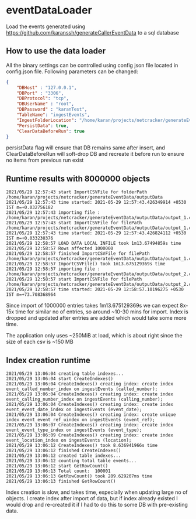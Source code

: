 # eventDataLoader

Load the events generated using https://github.com/karanssh/generateCallerEventData to a sql database

## How to use the data loader

All the binary settings can be controlled using config json file located in config.json file. Following parameters can be changed:

```json
{
    "DBHost" : "127.0.0.1",
    "DBPort" : "3306",
    "DBProtocol": "tcp",
    "DBUserName" : "root",
    "DBPassword" : "karanTest",
    "TableName": "ingestEvents",
    "IngestFolderLocation": "/home/karan/projects/netcracker/generateEventData/outputData",
    "PersistData": true,
    "ClearDataBeforeRun": true
}

```

persistData flag will ensure that DB remains same after insert, and ClearDataBeforeRun will soft-drop DB and recreate it before run to ensure no items from previous run exist

## Runtime results with 8000000 objects

```text
2021/05/29 12:57:43 start ImportCSVFile for folderPath /home/karan/projects/netcracker/generateEventData/outputData
2021/05/29 12:57:43 time started: 2021-05-29 12:57:43.426349914 +0530 IST m=+0.032756182
2021/05/29 12:57:43 importing file : /home/karan/projects/netcracker/generateEventData/outputData/output_1.csv
2021/05/29 12:57:43 start ImportCSVFile for filePath /home/karan/projects/netcracker/generateEventData/outputData/output_1.csv
2021/05/29 12:57:43 time started: 2021-05-29 12:57:43.426824112 +0530 IST m=+0.033230376
2021/05/29 12:58:57 LOAD DATA LOCAL INFILE took 1m13.67494859s time
2021/05/29 12:58:57 Rows affected 1000000
2021/05/29 12:58:57 finished ImportCSVFile for filePath /home/karan/projects/netcracker/generateEventData/outputData/output_1.csv
2021/05/29 12:58:57 ImportCSVFile() took 1m13.675129369s time
2021/05/29 12:58:57 importing file : /home/karan/projects/netcracker/generateEventData/outputData/output_2.csv
2021/05/29 12:58:57 start ImportCSVFile for filePath /home/karan/projects/netcracker/generateEventData/outputData/output_2.csv
2021/05/29 12:58:57 time started: 2021-05-29 12:58:57.10196275 +0530 IST m=+73.708368964
```

Since import of 1000000 entries takes 1m13.675129369s we can expect 8x-15x time for similar no of entries, so around ~10-30 mins for import. Index is dropped and updated after entries are added which would take some more time.

The application only uses ~250MiB at load, which is about right since the size of each csv is ~150 MB

## Index creation runtime

```text
2021/05/29 13:06:04 creating table indexes...
2021/05/29 13:06:04 start CreateIndexes()
2021/05/29 13:06:04 CreateIndexes() creating index: create index event_called_number_index on ingestEvents (called_number);
2021/05/29 13:06:04 CreateIndexes() creating index: create index event_calling_number_index on ingestEvents (calling_number);
2021/05/29 13:06:04 CreateIndexes() creating index: create index event_event_date_index on ingestEvents (event_date);
2021/05/29 13:06:04 CreateIndexes() creating index: create unique index event_event_ref_uindex on ingestEvents (event_ref);
2021/05/29 13:06:07 CreateIndexes() creating index: create index event_event_type_index on ingestEvents (event_type);
2021/05/29 13:06:09 CreateIndexes() creating index: create index event_location_index on ingestEvents (location);
2021/05/29 13:06:12 CreateIndexes() took 8.636941966s time
2021/05/29 13:06:12 finished CreateIndexes()
2021/05/29 13:06:12 created table indexes...
2021/05/29 13:06:12 counting total table events...
2021/05/29 13:06:12 start GetRowCount()
2021/05/29 13:06:13 Total count:  100001
2021/05/29 13:06:13 GetRowCount() took 289.629207ms time
2021/05/29 13:06:13 finished GetRowCount()
```

Index creation is slow, and takes time, especially when updating large no of objects. I create index after import of data, but if index already existed I would drop and re-created it if I had to do this to some DB with pre-existing data.
